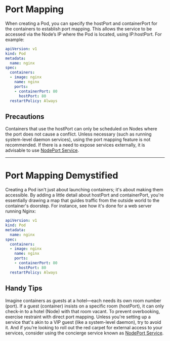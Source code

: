 # Port Mapping

When creating a Pod, you can specify the hostPort and containerPort for the containers to establish port mapping. This allows the service to be accessed via the Node’s IP where the Pod is located, using IP:hostPort. For example:

```yaml
apiVersion: v1
kind: Pod
metadata:
  name: nginx
spec:
  containers:
  - image: nginx
    name: nginx
    ports:
    - containerPort: 80
      hostPort: 80
  restartPolicy: Always
```

## Precautions

Containers that use the hostPort can only be scheduled on Nodes where the port does not cause a conflict. Unless necessary (such as running system-level daemon services), using the port mapping feature is not recommended. If there is a need to expose services externally, it is advisable to use [NodePort Service](../concepts/objects/service.md#Service).

---

# Port Mapping Demystified

Creating a Pod isn't just about launching containers; it's about making them accessible. By adding a little detail about hostPort and containerPort, you're essentially drawing a map that guides traffic from the outside world to the container's doorstep. For instance, see how it's done for a web server running Nginx:

```yaml
apiVersion: v1
kind: Pod
metadata:
  name: nginx
spec:
  containers:
  - image: nginx
    name: nginx
    ports:
    - containerPort: 80
      hostPort: 80
  restartPolicy: Always
```

## Handy Tips

Imagine containers as guests at a hotel—each needs its own room number (port). If a guest (container) insists on a specific room (hostPort), it can only check-in to a hotel (Node) with that room vacant. To prevent overbooking, exercise restraint with direct port mapping. Unless you're setting up a service that's akin to a VIP guest (like a system-level daemon), try to avoid it. And if you're looking to roll out the red carpet for external access to your services, consider using the concierge service known as [NodePort Service](../concepts/objects/service.md#Service).